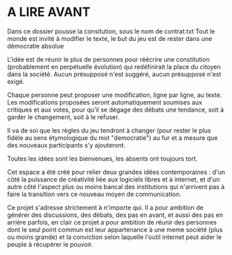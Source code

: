 A LIRE AVANT
=============

Dans ce dossier pousse la consitution, sous le nom de contrat.txt
Tout le monde est invité à modifier le texte, le but du jeu est de rester dans une démocratie absolue

L'idée est de réunir le plus de personnes pour réécrire une constitution (probablement en perpétuelle évolution) qui redéfinirait la place du citoyen dans la société. Aucun présupposé n'est suggéré, aucun présupposé n'est exigé.

Chaque personne peut proposer une modification, ligne par ligne, au texte. Les modifications proposées seront automatiquement soumises aux critiques et aux votes, pour qu'il se dégage des débats une tendance, soit à garder le changement, soit à le refuser.

Il va de soi que les règles du jeu tendront à changer (pour rester le plus fidèle au sens étymologique du mot "democratie") au fur et a mesure que des nouveaux participants s'y ajouteront.

Toutes les idées sont les bienvenues, les absents ont toujours tort.

Cet espace a été créé pour relier deux grandes idées contemporaines : d'un côté la puissance de créativité liée aux logiciels libres et à internet, et d'un autre côté l'aspect plus ou moins bancal des institutions qui n'arrivent pas à faire la transition vers ce nouveau moyen de communication.

Ce projet s'adresse strictement à n'importe qui. Il a pour ambition de générer des discussions, des débats, des pas en avant, et aussi des pas en arrière parfois, en clair ce projet a pour ambition de réunir des personnes dont le seul point commun est leur appartenance à une meme société (plus ou moins grande) et la conviction selon laquelle l'outil internet peut aider le peuple à récupérer le pouvoir.
